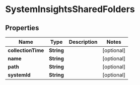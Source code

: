 # SystemInsightsSharedFolders

## Properties
Name | Type | Description | Notes
------------ | ------------- | ------------- | -------------
**collectionTime** | **String** |  |  [optional]
**name** | **String** |  |  [optional]
**path** | **String** |  |  [optional]
**systemId** | **String** |  |  [optional]
